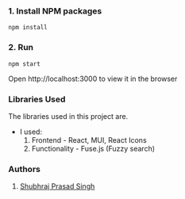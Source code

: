### 1. Install NPM packages

```npm install```

### 2. Run
```npm start```

Open http://localhost:3000 to view it in the browser

### Libraries Used
The libraries used in this project are.
* I used:
     1. Frontend - React, MUI, React Icons
     2. Functionality - Fuse.js (Fuzzy search)

### Authors
 1. [Shubhraj Prasad Singh](https://linkedin.com/in/shubhrajps)